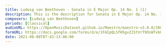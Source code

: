 ```yaml
---
title: Ludwig van Beethoven - Sonata in E Major Op. 14 No. 1 (1)
description: This is the description for Sonata in E Major Op. 14 No. 1 by Ludwig van Beethoven
composers: [Ludwig van Beethoven]
periods: [Classical]
audioURL: https://OpenMusicDataset.github.io/Maestro/maestro-v3.0.0/2009/MIDI-Unprocessed_17_R1_2009_01-03_ORIG_MID--AUDIO_17_R1_2009_17_R1_2009_01_WAV.midi
formURL: https://docs.google.com/forms/d/e/1FAIpQLSfH5gvZJStVrT9OsWTvbUl7Xo4r6Yrex6RXSsdbuW-NQL5iVg/viewform
date: 2021-08-08T07:43:13-06:00
---
```

